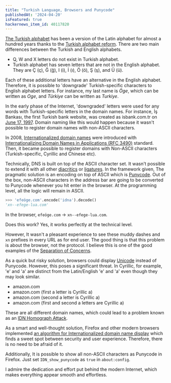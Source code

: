 ```yaml
---
title: "Turkish Language, Browsers and Punycode"
publishedAt: '2024-04-20'
isFeatured: true
hackernews_item_id: 40117820
---
```


[The Turkish alphabet](https://wikipedia.org/wiki/Turkish_alphabet) has been a version of the Latin alphabet for almost a hundred years thanks to the [Turkish alphabet reform](https://en.wikipedia.org/wiki/Turkish_alphabet_reform). There are two main differences between the Turkish and English alphabets.

- Q, W and X letters do not exist in Turkish alphabet.
- Turkish alphabet has seven letters that are not in the English alphabet. They are Ç (ç), Ğ (ğ), I (i), İ (ı), Ö (ö), Ş (ş), and Ü (ü).

Each of these additional letters have an alternative in the English alphabet. Therefore, it is possible to 'downgrade' Turkish-specific characters to English alphabet letters. For instance, my last name is *Öge*, which can be written as *Oge*, and *Türkiye* can be written as *Turkiye*.

In the early phase of the Internet, 'downgraded' letters were used for any words with Turkish-specific letters in the domain names. For instance, İş Bankası, the first Turkish bank website, was created as isbank.com.tr on [June 17, 1997](https://web.archive.org/web/19980119102706/http://www.isbank.com.tr/). Domain naming like this would happen because it wasn't possible to register domain names with non-ASCII characters.

In 2008, [Internationalized domain names](https://en.wikipedia.org/wiki/Internationalized_domain_name) were introduced with [Internationalizing Domain Names in Applications (RFC 3490)](https://datatracker.ietf.org/doc/html/rfc3490.html) standard. Then, it became possible to register domains with Non-ASCII characters (Turkish-specific, Cyrillic and Chinese etc).

Technically, DNS is built on top of the ASCII character set. It wasn't possible to extend it with all other [diacritics](https://en.wikipedia.org/wiki/Diacritic) or [ligatures](https://en.wikipedia.org/wiki/Ligature_(writing)). In the framework given, The pragmatic solution is an encoding on top of ASCII which is [Punycode](https://en.wikipedia.org/wiki/Punycode). Out of the box, non-ASCII characters in the address bar are going to be converted to Punycode whenever you hit enter in the browser. At the programming level, all the logic will remain in ASCII.

```python
>>> 'efeöge.com'.encode('idna').decode()
'xn--efege-lua.com'
```

In the browser, `efeöge.com` -> `xn--efege-lua.com`.

Does this work? Yes, it works perfectly at the technical level.

However, It wasn't a pleasant experience to see these muddy dashes and ``xn`` prefixes in every URL as for end user. The good thing is that this problem is about the browser, not the protocol. I believe this is one of the good examples of the [Separation of Concerns](https://en.wikipedia.org/wiki/Separation_of_concerns).

As a quick but risky solution, browsers could display [Unicode](https://en.wikipedia.org/wiki/List_of_Unicode_characters) instead of Punycode. However, this poses a significant threat. In Cyrillic, for example, 'е' and 'а' are distinct from the Latin/English 'e' and 'a' even though they may look similar.
 
- amazon.com
- аmazon.com (first a letter is Cyrillic a)
- amаzon.com (second a letter is Cyrillic a)
- аmаzon.com (first and second a letters are Cyrillic a)

These are all different domain names, which could lead to a problem known as an [IDN Homograph Attack](https://en.wikipedia.org/wiki/IDN_homograph_attack).

As a smart and well-thought solution, Firefox and other modern browsers implemented [an algorithm for Internationalized domain name display](https://wiki.mozilla.org/IDN_Display_Algorithm#Algorithm) which finds a sweet spot between security and user experience. Therefore, there is no need to be afraid of it.

Additionally, It is possible to show all non-ASCII characters as Punycode in Firefox. Just set `IDN_show_punycode` as `true` in `about:config`.

I admire the dedication and effort put behind the modern Internet, which makes everything appear smooth and effortless.
